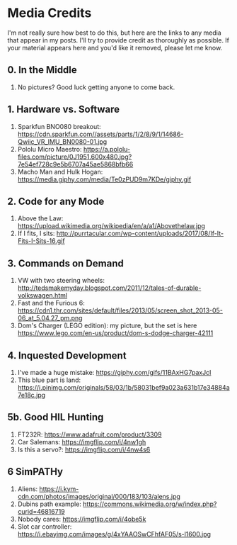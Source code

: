 # Media Credits
I'm not really sure how best to do this, but here are the links to any media that appear in my posts. I'll try to provide credit as thoroughly as possible. If your material appears here and you'd like it removed, please let me know.

## 0. In the Middle
1. No pictures? Good luck getting anyone to come back.
## 1. Hardware vs. Software
1.  Sparkfun BNO080 breakout: https://cdn.sparkfun.com//assets/parts/1/2/8/9/1/14686-Qwiic_VR_IMU_BN0080-01.jpg
2.  Pololu Micro Maestro: https://a.pololu-files.com/picture/0J1951.600x480.jpg?7e54ef728c9e5b6707a45ae5868bfb66
3.  Macho Man and Hulk Hogan: https://media.giphy.com/media/Te0zPUD9m7KDe/giphy.gif
## 2. Code for any Mode
1.  Above the Law: https://upload.wikimedia.org/wikipedia/en/a/a1/Abovethelaw.jpg
2.  If I fits, I sits: http://purrtacular.com/wp-content/uploads/2017/08/If-It-Fits-I-Sits-16.gif
## 3. Commands on Demand
1.  VW with two steering wheels: http://tedsmakemyday.blogspot.com/2011/12/tales-of-durable-volkswagen.html
2.  Fast and the Furious 6: https://cdn1.thr.com/sites/default/files/2013/05/screen_shot_2013-05-06_at_5.04.27_pm.png 
3.  Dom's Charger (LEGO edition): my picture, but the set is here https://www.lego.com/en-us/product/dom-s-dodge-charger-42111

## 4. Inquested Development
1.  I've made a huge mistake: https://giphy.com/gifs/11BAxHG7paxJcI
2.  This blue part is land: https://i.pinimg.com/originals/58/03/1b/58031bef9a023a631b17e34884a7e18c.jpg

## 5b. Good HIL Hunting
1.  FT232R: https://www.adafruit.com/product/3309
2.  Car Salemans: https://imgflip.com/i/4nw1gh
3.  Is this a servo?: https://imgflip.com/i/4nw4s6

## 6 SimPATHy
1.  Aliens: https://i.kym-cdn.com/photos/images/original/000/183/103/alens.jpg
2.  Dubins path example: https://commons.wikimedia.org/w/index.php?curid=46816719
3.  Nobody cares: https://imgflip.com/i/4obe5k
4.  Slot car controller: https://i.ebayimg.com/images/g/4xYAAOSwCFhfAF05/s-l1600.jpg